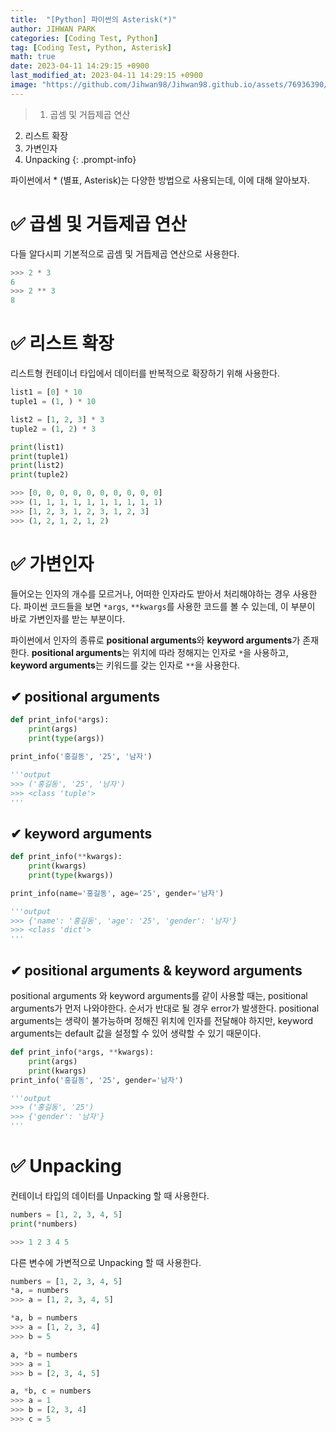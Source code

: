 ```yaml
---
title:  "[Python] 파이썬의 Asterisk(*)"
author: JIHWAN PARK
categories: [Coding Test, Python]
tag: [Coding Test, Python, Asterisk]
math: true
date: 2023-04-11 14:29:15 +0900
last_modified_at: 2023-04-11 14:29:15 +0900
image: "https://github.com/Jihwan98/Jihwan98.github.io/assets/76936390/a52bd813-f4df-4b79-a27c-e8f0c39fe7da"
---
```

> 1. 곱셈 및 거듭제곱 연산
2. 리스트 확장
3. 가변인자
4. Unpacking
{: .prompt-info}

파이썬에서 * (별표, Asterisk)는 다양한 방법으로 사용되는데, 이에 대해 알아보자.

# ✅ 곱셈 및 거듭제곱 연산
다들 알다시피 기본적으로 곱셈 및 거듭제곱 연산으로 사용한다.

```python
>>> 2 * 3
6
>>> 2 ** 3
8
```

# ✅ 리스트 확장
리스트형 컨테이너 타입에서 데이터를 반복적으로 확장하기 위해 사용한다.

```python
list1 = [0] * 10
tuple1 = (1, ) * 10

list2 = [1, 2, 3] * 3
tuple2 = (1, 2) * 3

print(list1)
print(tuple1)
print(list2)
print(tuple2)

>>> [0, 0, 0, 0, 0, 0, 0, 0, 0, 0]
>>> (1, 1, 1, 1, 1, 1, 1, 1, 1, 1)
>>> [1, 2, 3, 1, 2, 3, 1, 2, 3]
>>> (1, 2, 1, 2, 1, 2)
```

# ✅ 가변인자
들어오는 인자의 개수를 모르거나, 어떠한 인자라도 받아서 처리해야하는 경우 사용한다. 파이썬 코드들을 보면 `*args`, `**kwargs`를 사용한 코드를 볼 수 있는데, 이 부분이 바로 가변인자를 받는 부분이다.

파이썬에서 인자의 종류로 **positional arguments**와 **keyword arguments**가 존재한다. **positional arguments**는 위치에 따라 정해지는 인자로 `*`을 사용하고, **keyword arguments**는 키워드를 갖는 인자로 `**`을 사용한다.

## ✔ positional arguments
```python
def print_info(*args):
    print(args)
    print(type(args))

print_info('홍길동', '25', '남자')

'''output
>>> ('홍길동', '25', '남자')
>>> <class 'tuple'>
'''
```

## ✔ keyword arguments
```python
def print_info(**kwargs):
    print(kwargs)
    print(type(kwargs))

print_info(name='홍길동', age='25', gender='남자')

'''output
>>> {'name': '홍길동', 'age': '25', 'gender': '남자'}
>>> <class 'dict'>
'''
```

## ✔ positional arguments & keyword arguments
positional arguments 와 keyword arguments를 같이 사용할 때는, positional arguments가 먼저 나와야한다. 순서가 반대로 될 경우 error가 발생한다. positional arguments는 생략이 불가능하며 정해진 위치에 인자를 전달해야 하지만, keyword arguments는 default 값을 설정할 수 있어 생략할 수 있기 때문이다.

```python
def print_info(*args, **kwargs):
    print(args)
    print(kwargs)
print_info('홍길동', '25', gender='남자')

'''output
>>> ('홍길동', '25')
>>> {'gender': '남자'}
'''
```

# ✅ Unpacking
컨테이너 타입의 데이터를 Unpacking 할 때 사용한다.

```python
numbers = [1, 2, 3, 4, 5]
print(*numbers)

>>> 1 2 3 4 5
```

다른 변수에 가변적으로 Unpacking 할 때 사용한다.

```python
numbers = [1, 2, 3, 4, 5]
*a, = numbers
>>> a = [1, 2, 3, 4, 5]

*a, b = numbers
>>> a = [1, 2, 3, 4]
>>> b = 5

a, *b = numbers
>>> a = 1
>>> b = [2, 3, 4, 5]

a, *b, c = numbers
>>> a = 1
>>> b = [2, 3, 4]
>>> c = 5
```
